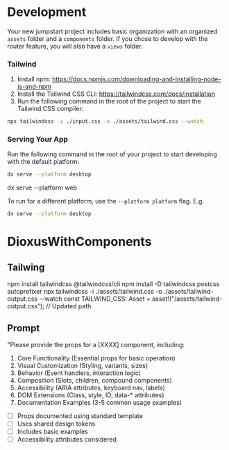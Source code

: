 <!-- @format -->

# Development

Your new jumpstart project includes basic organization with an organized `assets` folder and a `components` folder.
If you chose to develop with the router feature, you will also have a `views` folder.

### Tailwind

1. Install npm: https://docs.npmjs.com/downloading-and-installing-node-js-and-npm
2. Install the Tailwind CSS CLI: https://tailwindcss.com/docs/installation
3. Run the following command in the root of the project to start the Tailwind CSS compiler:

```bash
npx tailwindcss -i ./input.css -o ./assets/tailwind.css --watch
```

### Serving Your App

Run the following command in the root of your project to start developing with the default platform:

```bash
dx serve --platform desktop
```

dx serve --platform web

To run for a different platform, use the `--platform platform` flag. E.g.

```bash
dx serve --platform desktop
```

# DioxusWithComponents

## Tailwing

npm install tailwindcss @tailwindcss/cli
npm install -D tailwindcss postcss autoprefixer
npx tailwindcss -i ./assets/tailwind.css -o ./assets/tailwind-output.css --watch
const TAILWIND_CSS: Asset = asset!("/assets/tailwind-output.css"); // Updated path

## Prompt

"Please provide the props for a [XXXX] component, including:

1. Core Functionality (Essential props for basic operation)
2. Visual Customization (Styling, variants, sizes)
3. Behavior (Event handlers, interaction logic)
4. Composition (Slots, children, compound components)
5. Accessibility (ARIA attributes, keyboard nav, labels)
6. DOM Extensions (Class, style, ID, data-\* attributes)
7. Documentation Examples (3-5 common usage examples)

- [ ] Props documented using standard template
- [ ] Uses shared design tokens
- [ ] Includes basic examples
- [ ] Accessibility attributes considered
